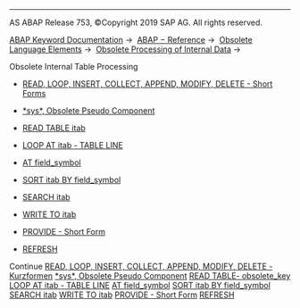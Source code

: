   

* * *

AS ABAP Release 753, ©Copyright 2019 SAP AG. All rights reserved.

[ABAP Keyword Documentation](javascript:call_link\('abenabap.htm'\)) →  [ABAP − Reference](javascript:call_link\('abenabap_reference.htm'\)) →  [Obsolete Language Elements](javascript:call_link\('abenabap_obsolete.htm'\)) →  [Obsolete Processing of Internal Data](javascript:call_link\('abendata_internal_obsolete.htm'\)) → 

Obsolete Internal Table Processing

-   [READ, LOOP, INSERT, COLLECT, APPEND, MODIFY, DELETE - Short Forms](javascript:call_link\('abenitab_short_forms.htm'\))

-   [\*sys\*, Obsolete Pseudo Component](javascript:call_link\('abensys_table_body.htm'\))

-   [READ TABLE itab](javascript:call_link\('abapread_table_obsolet.htm'\))

-   [LOOP AT itab - TABLE LINE](javascript:call_link\('abaploop_table_line.htm'\))

-   [AT field\_symbol](javascript:call_link\('abapat_itab_obsolete.htm'\))

-   [SORT itab BY field\_symbol](javascript:call_link\('abapsort_itab_obsolete.htm'\))

-   [SEARCH itab](javascript:call_link\('abapsearch_itab.htm'\))

-   [WRITE TO itab](javascript:call_link\('abapwrite_to_itab.htm'\))

-   [PROVIDE - Short Form](javascript:call_link\('abapprovide_obsolete.htm'\))

-   [REFRESH](javascript:call_link\('abaprefresh_itab.htm'\))

Continue
[READ, LOOP, INSERT, COLLECT, APPEND, MODIFY, DELETE - Kurzformen](javascript:call_link\('abenitab_short_forms.htm'\))
[\*sys\*, Obsolete Pseudo Component](javascript:call_link\('abensys_table_body.htm'\))
[READ TABLE- obsolete\_key](javascript:call_link\('abapread_table_obsolet.htm'\))
[LOOP AT itab - TABLE LINE](javascript:call_link\('abaploop_table_line.htm'\))
[AT field\_symbol](javascript:call_link\('abapat_itab_obsolete.htm'\))
[SORT itab BY field\_symbol](javascript:call_link\('abapsort_itab_obsolete.htm'\))
[SEARCH itab](javascript:call_link\('abapsearch_itab.htm'\))
[WRITE TO itab](javascript:call_link\('abapwrite_to_itab.htm'\))
[PROVIDE - Short Form](javascript:call_link\('abapprovide_obsolete.htm'\))
[REFRESH](javascript:call_link\('abaprefresh_itab.htm'\))